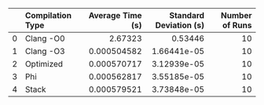 |    | Compilation Type   |   Average Time (s) |   Standard Deviation (s) |   Number of Runs |
|---:|:-------------------|-------------------:|-------------------------:|-----------------:|
|  0 | Clang -O0          |        2.67323     |              0.53446     |               10 |
|  1 | Clang -O3          |        0.000504582 |              1.66441e-05 |               10 |
|  2 | Optimized          |        0.000570717 |              3.12939e-05 |               10 |
|  3 | Phi                |        0.000562817 |              3.55185e-05 |               10 |
|  4 | Stack              |        0.000579521 |              3.73848e-05 |               10 |